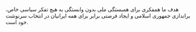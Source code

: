 <p dir='rtl' align='right'>

هدف ما همفکری برای همبستگی ملی بدون وابستگی به هیچ تفکر سیاسی خاص، براندازی جمهوری اسلامی و ایجاد فرصتی برابر برای همه ایرانیان در انتخاب سرنوشت خود است.
  
</p>
